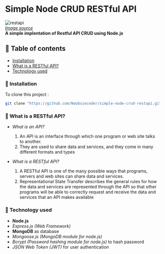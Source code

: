 # Simple Node CRUD RESTful API

![restapi](https://miro.medium.com/max/600/0*11eDqY4zA04y2_n6.jpg)
<br>
[_Image source_](https://medium.com/@dinyangetoh/how-to-build-simple-restful-api-with-nodejs-expressjs-and-mongodb-99348012925d)
<br>
**A simple implentation of Restful API CRUD using Node.js**

## 🧾 Table of contents

- [Installation](#-Installation)
- [What is a RESTful API?](#-What-is-a-RESTful-API?)
- [Technology used](#-Technology-used)

### 🚀 Installation

To clone this project :

```bash
git clone "https://github.com/Noobsiecoder/simple-node-crud-restapi.git"
```

### 🤔 What is a RESTful API?

- _What is an API?_

  1. An API is an interface through which one program or web site talks to another.
  2. They are used to share data and services, and they come in many different formats and types

- _What is a RESTful API?_
  1. A RESTful API is one of the many possible ways that programs, servers and web sites can share data and services.
  2. Representational State Transfer describes the general rules for how the data and services are represented through the API so that other programs will be able to correctly request and receive the data and services that an API makes available

### 🔨 Technology used

- **Node.js**
- _Express.js (Web Framework)_
- **MongoDB** as database
- _Mongoose.js (MongoDB module for node.js)_
- _Bcrypt (Password hashing module for node.js)_ to hash password
- _JSON Web Token (JWT)_ for user authentication
